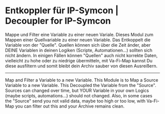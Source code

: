 # Entkoppler für IP-Symcon | Decoupler for IP-Symcon

Mappe und Filter eine Variable zu einer neuen Variale.
Dieses Modul zum Mappen einer Quellvariable zu einer neuen Variable. Das Entkoppelt die Variable von der "Quelle". Quellen können sich über die Zeit änder, aber DEINE Variablen in deinen Logiken (Scripte, Automationen...) sollten sich nicht ändern.
In einigen Fällen können "Quellen" auch nicht korrekte Daten, vielleicht zu hohe oder zu niedrige übermitteln, mit Va-Fi-Map kannst Du diese ausfiltern und somit bleibt dein Archiv sauber von diesen Ausreißern.

---

Map and Filter a Variable to a new Variable.
This Module is to Map a Source Variable to a new Variable. This Decoupled the Variable from the "Source". Sources can changed over time, but YOUR Variable in your own Logics (maybe scripts, automations...) should not changed.
Also, in some cases the "Source" send you not valid data, maybe too high or too low, with Va-Fi-Map you can filter out this and your Archive remains clean.

